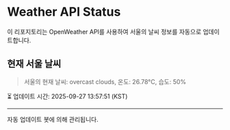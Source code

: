 
# Weather API Status

이 리포지토리는 OpenWeather API를 사용하여 서울의 날씨 정보를 자동으로 업데이트합니다.

## 현재 서울 날씨
> 서울의 현재 날씨: overcast clouds, 온도: 26.78°C, 습도: 50%

⏳ 업데이트 시간: 2025-09-27 13:57:51 (KST)

---
자동 업데이트 봇에 의해 관리됩니다.
